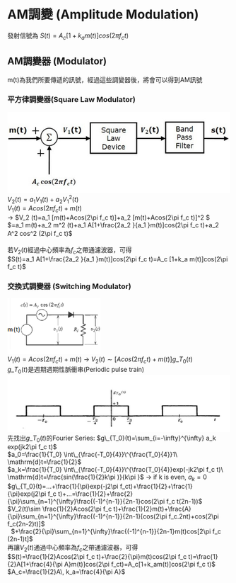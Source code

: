 # AM調變 (Amplitude Modulation)
發射信號為 $S(t)=A_c [1+k_a m(t)]cos(2\pi f_c t)$

## AM調變器 (Modulator)
m(t)為我們所要傳遞的訊號，經過這些調變器後，將會可以得到AM訊號
### 平方律調變器(Square Law Modulator) </br>
![square_modulator](https://github.com/ChenBlue/Communication-System-Note/blob/master/AM/square_modulator.jpg) </br>
$V_2 (t)=a_1 V_1 (t)+a_2 V_1 ^2 (t)$ </br>
$V_1 (t)=Acos(2\pi f_c t)+m(t)$ </br>
→ $V_2 (t)=a_1 [m(t)+Acos(2\pi f_c t)]+a_2 [m(t)+Acos(2\pi f_c t)]^2 $ </br>
$=a_1 m(t)+a_2 m^2 (t)+a_1 A[1+\frac{2a_2 }{a_1 }m(t)]cos(2\pi f_c t)+a_2 A^2 cos^2 (2\pi f_c t)$　</br>
</br>
若$V_2 (t)$經過中心頻率為$f_c$之帶通濾波器，可得 </br>
$S(t)=a_1 A[1+\frac{2a_2 }{a_1 }m(t)]cos(2\pi f_c t)=A_c [1+k_a m(t)]cos(2\pi f_c t)$

### 交換式調變器 (Switching Modulator)
![swithcing_modulator](https://github.com/ChenBlue/Communication-System-Note/blob/master/AM/switching-modulator.png) </br>
$V_1 (t)=A cos(2\pi f_c t)+m(t)$ → $V_2(t)\sim [Acos(2\pi f_c t)+m(t)]g\_{T_0} (t)$ </br>
$g\_{T_0} (t)$是週期週期性脈衝串(Periodic pulse train) </br>
![swithcing_modulator](https://github.com/ChenBlue/Communication-System-Note/blob/master/AM/periodic_pulse_train.jpg) </br>
先找出$g\_{T_0}(t)$的Fourier Series: $g\_{T_0}(t)=\sum_{i=-\infty}^{\infty} a_k exp(jk2\pi f_c t)$ </br>
$a_0=\frac{1}{T_0}  \int\_{\frac{-T_0}{4}}\^{\frac{T_0}{4}}1\ \mathrm{d}t=\frac{1}{2}$</br>
$a_k=\frac{1}{T_0}  \int\_{\frac{-T_0}{4}}\^{\frac{T_0}{4}}exp(-jk2\pi f_c t)\ \mathrm{d}t=\frac{sin(\frac{1}{2}k\pi )}{k\pi }$ → if k is even, $a_k=0$ </br>
$g\_{T_0}(t)=...+\frac{1}{\pi}exp(-j2\pi f_ct)+\frac{1}{2}+\frac{1}{\pi}exp(j2\pi f_c t)+...=\frac{1}{2}+\frac{2}{\pi}\sum_{n=1}^{\infty}\frac{(-1)^{n-1}}{2n-1}cos(2\pi f_c t(2n-1))$ </br>
$V_2(t)\sim \frac{1}{2}Acos(2\pi f_c t)+\frac{1}{2}m(t)+\frac{A}{\pi}\sum_{n=1}^{\infty}\frac{(-1)^{n-1}}{2n-1}[cos(2\pi f_c.2nt)+cos(2\pi f_c(2n-2)t)]$ </br>
   $+\frac{2}{\pi}\sum_{n=1}^{\infty}\frac{(-1)^{n-1}}{2n-1}m(t)cos[2\pi f_c (2n-1)t]$ </br>
再讓$V_2(t)$通過中心頻率為$f_c$之帶通濾波器，可得</br>
$S(t)=\frac{1}{2}Acos(2\pi f_c t)+\frac{2}{\pi}m(t)cos(2\pi f_c t)=\frac{1}{2}A[1+\frac{4}{\pi A}m(t)]cos(2\pi f_ct)=A_c[1+k_am(t)]cos(2\pi f_c t)$ </br>
$A_c=\frac{1}{2}A\, k_a=\frac{4}{\pi A}$
